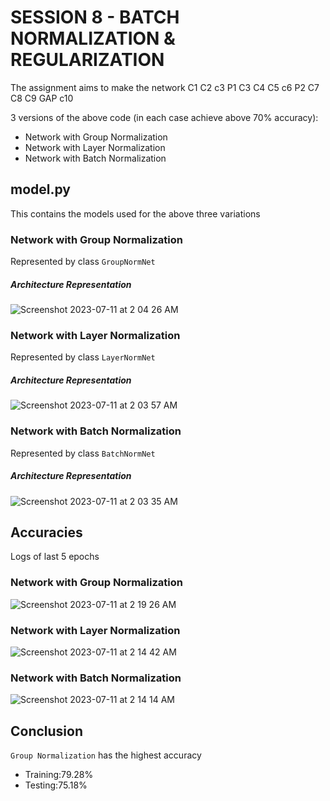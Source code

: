 # SESSION 8 - BATCH NORMALIZATION & REGULARIZATION

The assignment aims to make the network
C1 C2 c3 P1 C3 C4 C5 c6 P2 C7 C8 C9 GAP c10

3 versions of the above code (in each case achieve above 70% accuracy):
- Network with Group Normalization
- Network with Layer Normalization
- Network with Batch Normalization

## model.py
This contains the models used for the above three variations

### Network with Group Normalization
Represented by class ```GroupNormNet```
##### Architecture Representation
![Screenshot 2023-07-11 at 2 04 26 AM](https://github.com/divyamarora910/deep-learning-school-of-ai/assets/22102468/81b7cf5c-29ab-4c75-a27c-f0baf3af211a)


### Network with Layer Normalization
Represented by class ```LayerNormNet```
##### Architecture Representation
![Screenshot 2023-07-11 at 2 03 57 AM](https://github.com/divyamarora910/deep-learning-school-of-ai/assets/22102468/138be260-412a-42e7-8224-39066a83afde)

### Network with Batch Normalization
Represented by class ```BatchNormNet```

##### Architecture Representation
![Screenshot 2023-07-11 at 2 03 35 AM](https://github.com/divyamarora910/deep-learning-school-of-ai/assets/22102468/4275fbdb-df45-4168-bedb-52997ecb7844)
              
## Accuracies
Logs of last 5 epochs
### Network with Group Normalization
![Screenshot 2023-07-11 at 2 19 26 AM](https://github.com/divyamarora910/deep-learning-school-of-ai/assets/22102468/041e0484-9c1a-44c0-8e94-13dc57846697)

### Network with Layer Normalization
![Screenshot 2023-07-11 at 2 14 42 AM](https://github.com/divyamarora910/deep-learning-school-of-ai/assets/22102468/b340bbeb-7fbc-42ed-95ac-a3beef97f4cb)

### Network with Batch Normalization
![Screenshot 2023-07-11 at 2 14 14 AM](https://github.com/divyamarora910/deep-learning-school-of-ai/assets/22102468/8463c64d-0526-44fc-af68-9d4289b5c76f)

## Conclusion 
```Group Normalization``` has the highest accuracy 
- Training:79.28%
- Testing:75.18% 

